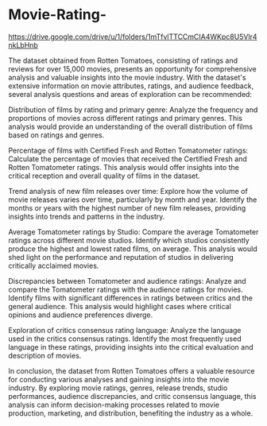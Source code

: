 # Movie-Rating-

https://drive.google.com/drive/u/1/folders/1mTfvlTTCCmCIA4WKpc8U5Vlr4nkLbHnb

The dataset obtained from Rotten Tomatoes, consisting of ratings and reviews for over 15,000 movies, presents an opportunity for comprehensive analysis and valuable insights into the movie industry. With the dataset's extensive information on movie attributes, ratings, and audience feedback, several analysis questions and areas of exploration can be recommended:

Distribution of films by rating and primary genre: Analyze the frequency and proportions of movies across different ratings and primary genres. This analysis would provide an understanding of the overall distribution of films based on ratings and genres.

Percentage of films with Certified Fresh and Rotten Tomatometer ratings: Calculate the percentage of movies that received the Certified Fresh and Rotten Tomatometer ratings. This analysis would offer insights into the critical reception and overall quality of films in the dataset.

Trend analysis of new film releases over time: Explore how the volume of movie releases varies over time, particularly by month and year. Identify the months or years with the highest number of new film releases, providing insights into trends and patterns in the industry.

Average Tomatometer ratings by Studio: Compare the average Tomatometer ratings across different movie studios. Identify which studios consistently produce the highest and lowest rated films, on average. This analysis would shed light on the performance and reputation of studios in delivering critically acclaimed movies.

Discrepancies between Tomatometer and audience ratings: Analyze and compare the Tomatometer ratings with the audience ratings for movies. Identify films with significant differences in ratings between critics and the general audience. This analysis would highlight cases where critical opinions and audience preferences diverge.

Exploration of critics consensus rating language: Analyze the language used in the critics consensus ratings. Identify the most frequently used language in these ratings, providing insights into the critical evaluation and description of movies.

In conclusion, the dataset from Rotten Tomatoes offers a valuable resource for conducting various analyses and gaining insights into the movie industry. By exploring movie ratings, genres, release trends, studio performances, audience discrepancies, and critic consensus language, this analysis can inform decision-making processes related to movie production, marketing, and distribution, benefiting the industry as a whole.
